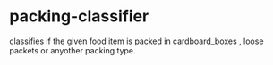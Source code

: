 # packing-classifier
classifies if the given food item is packed in cardboard_boxes , loose packets or anyother packing type.
